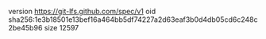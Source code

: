version https://git-lfs.github.com/spec/v1
oid sha256:1e3b18501e13bef16a464bb5df74227a2d63eaf3b0d4db05cd6c248c2be45b96
size 12597
